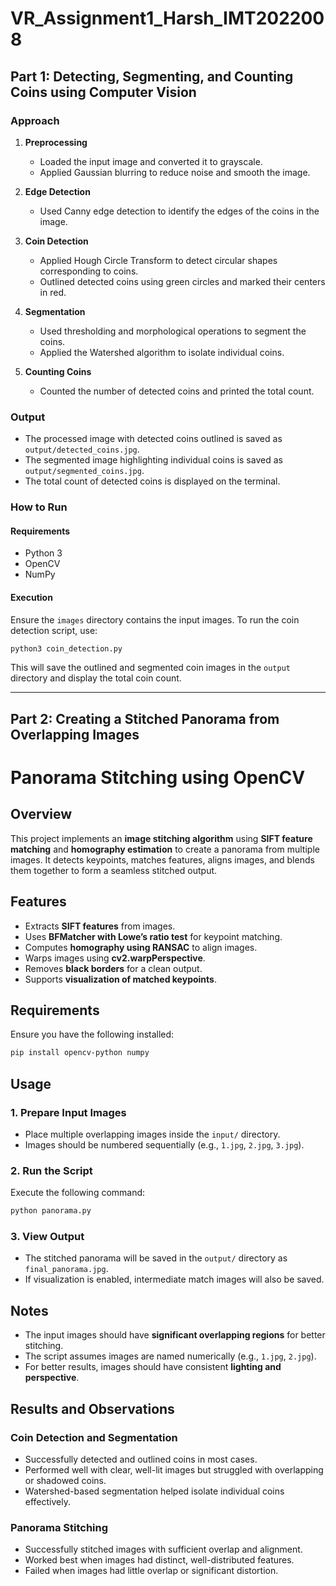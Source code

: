 # VR_Assignment1_Harsh_IMT2022008

## Part 1: Detecting, Segmenting, and Counting Coins using Computer Vision

### Approach

1. **Preprocessing**
   - Loaded the input image and converted it to grayscale.
   - Applied Gaussian blurring to reduce noise and smooth the image.
   
2. **Edge Detection**
   - Used Canny edge detection to identify the edges of the coins in the image.
   
3. **Coin Detection**
   - Applied Hough Circle Transform to detect circular shapes corresponding to coins.
   - Outlined detected coins using green circles and marked their centers in red.
   
4. **Segmentation**
   - Used thresholding and morphological operations to segment the coins.
   - Applied the Watershed algorithm to isolate individual coins.
   
5. **Counting Coins**
   - Counted the number of detected coins and printed the total count.
   
### Output
- The processed image with detected coins outlined is saved as `output/detected_coins.jpg`.
- The segmented image highlighting individual coins is saved as `output/segmented_coins.jpg`.
- The total count of detected coins is displayed on the terminal.

### How to Run
#### Requirements
- Python 3
- OpenCV
- NumPy

#### Execution
Ensure the `images` directory contains the input images. To run the coin detection script, use:

```bash
python3 coin_detection.py
```

This will save the outlined and segmented coin images in the `output` directory and display the total coin count.

---

## Part 2: Creating a Stitched Panorama from Overlapping Images

# Panorama Stitching using OpenCV

## Overview
This project implements an **image stitching algorithm** using **SIFT feature matching** and **homography estimation** to create a panorama from multiple images. It detects keypoints, matches features, aligns images, and blends them together to form a seamless stitched output.

## Features
- Extracts **SIFT features** from images.
- Uses **BFMatcher with Lowe’s ratio test** for keypoint matching.
- Computes **homography using RANSAC** to align images.
- Warps images using **cv2.warpPerspective**.
- Removes **black borders** for a clean output.
- Supports **visualization of matched keypoints**.

## Requirements
Ensure you have the following installed:
```bash
pip install opencv-python numpy
```

## Usage
### 1. Prepare Input Images
- Place multiple overlapping images inside the `input/` directory.
- Images should be numbered sequentially (e.g., `1.jpg`, `2.jpg`, `3.jpg`).

### 2. Run the Script
Execute the following command:
```bash
python panorama.py
```

### 3. View Output
- The stitched panorama will be saved in the `output/` directory as `final_panorama.jpg`.
- If visualization is enabled, intermediate match images will also be saved.

## Notes
- The input images should have **significant overlapping regions** for better stitching.
- The script assumes images are named numerically (e.g., `1.jpg`, `2.jpg`).
- For better results, images should have consistent **lighting and perspective**.


## Results and Observations

### Coin Detection and Segmentation
- Successfully detected and outlined coins in most cases.
- Performed well with clear, well-lit images but struggled with overlapping or shadowed coins.
- Watershed-based segmentation helped isolate individual coins effectively.

### Panorama Stitching
- Successfully stitched images with sufficient overlap and alignment.
- Worked best when images had distinct, well-distributed features.
- Failed when images had little overlap or significant distortion.


